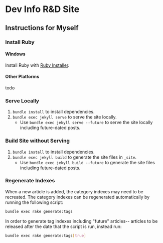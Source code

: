 
# Dev Info R&D Site

## Instructions for Myself

### Install Ruby

#### Windows

Install Ruby with [Ruby Installer](https://rubyinstaller.org/).

#### Other Platforms

todo

### Serve Locally

1. `bundle install` to install dependencies.
2. `bundle exec jekyll serve` to serve the site locally.
    - Use `bundle exec jekyll serve --future` to serve the site locally including future-dated posts.

### Build Site without Serving

1. `bundle install` to install dependencies.
2. `bundle exec jekyll build` to generate the site files in `_site`.
    - Use `bundle exec jekyll build --future` to generate the site files including future-dated posts.

### Regenerate Indexes

When a new article is added, the category indexes may need to be recreated. The
category indexes can be regenerated automatically by running the following
script:

```bash
bundle exec rake generate:tags
```

In order to generate tag indexes including "future" articles-- articles to be
released after the date that the script is run, instead run:

```bash
bundle exec rake generate:tags[true]
```
